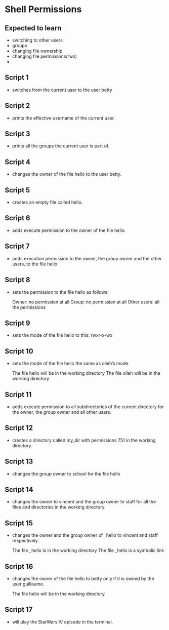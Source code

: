 # Shell Permissions

## Expected to learn
- switching to other users
- groups
- changing file ownership
- changing file permissions(rwx)
- 
## Script 1
- switches from the current user to the user betty

## Script 2
- prints the effective username of the current user.

## Script 3
- prints all the groups the current user is part of.

## Script 4
- changes the owner of the file hello to the user betty.

## Script 5
-  creates an empty file called hello.

## Script 6
- adds execute permission to the owner of the file hello.

## Script 7
- adds execution permission to the owner, the group owner and the other users, to the file hello

## Script 8
- sets the permission to the file hello as follows:

    Owner: no permission at all
    Group: no permission at all
    Other users: all the permissions

## Script 9
- sets the mode of the file hello to this:
	rwxr-x-wx 

## Script 10
- sets the mode of the file hello the same as olleh’s mode.

    The file hello will be in the working directory
    The file olleh will be in the working directory

## Script 11
- adds execute permission to all subdirectories of the current directory for the owner, the group owner and all other users.

## Script 12
- creates a directory called my_dir with permissions 751 in the working directory.

## Script 13
- changes the group owner to school for the file hello

## Script 14
- changes the owner to vincent and the group owner to staff for all the files and directories in the working directory.

## Script 15
- changes the owner and the group owner of _hello to vincent and staff respectively.

    The file _hello is in the working directory
    The file _hello is a symbolic link

## Script 16
- changes the owner of the file hello to betty only if it is owned by the user guillaume.

    The file hello will be in the working directory

## Script 17
- will play the StarWars IV episode in the terminal.

